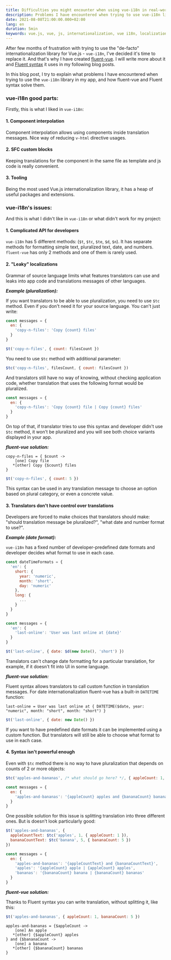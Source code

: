 ```yaml
---
title: Difficulties you might encounter when using vue-i18n in real-world Vue.js applications
description: Problems I have encountered when trying to use vue-i18n library for internationalization of my app, and how fluent-vue solves them
date: 2021-08-08T21:00:00.000+02:00
lang: en
duration: 5min
keywords: vue.js, vue, js, internationalization, vue i18n, localization
---
```


After few months of frustration with trying to use the "de-facto" internationalization library for Vue.js - `vue-i18n`, I've decided it's time to replace it. And that's why I have created [fluent-vue](https://fluent-vue.demivan.me). I will write more about it and [Fluent syntax](https://projectfluent.org/) it uses in my following blog posts.

In this blog post, I try to explain what problems I have encountered when trying to use the `vue-i18n` library in my app, and how fluent-vue and Fluent syntax solve them.

### vue-i18n good parts:

Firstly, this is what I liked in `vue-i18n`:

#### 1. Component interpolation
Component interpolation allows using components inside translation messages. Nice way of reducing `v-html` directive usages.

#### 2. SFC custom blocks
Keeping translations for the component in the same file as template and js code is really convenient.

#### 3. Tooling
Being the most used Vue.js internationalization library, it has a heap of useful packages and extensions.
 
### vue-i18n's issues:

And this is what I didn't like in `vue-i18n` or what didn't work for my project:

#### 1. Complicated API for developers

`vue-i18n` has 5 different methods: (`$t`, `$tc`, `$te`, `$d`, `$n`). It has separate methods for formatting simple text, pluralized text, date, and numbers.  
`fluent-vue` has only 2 methods and one of them is rarely used.

#### 2. "Leaky" localizations

Grammar of source language limits what features translators can use and leaks into app code and translations messages of other languages.

***Example (pluralization):***

If you want translators to be able to use pluralization, you need to use `$tc` method. Even if you don't need it for your source language. You can't just write:

```js
const messages = {
  en: {
    'copy-n-files': 'Copy {count} files'
  }
}

$t('copy-n-files', { count: filesCount })
```

You need to use `$tc` method with additional parameter:
```js
$tc('copy-n-files', filesCount, { count: filesCount })
```

And translators still have no way of knowing, without checking application code, whether translation that uses the following format would be pluralized.
```js
const messages = {
  en: {
    'copy-n-files': 'Copy {count} file | Copy {count} files'
  }
}
```

On top of that, if translator tries to use this syntax and developer didn't use `$tc` method, it won't be pluralized and you will see both choice variants displayed in your app.

***fluent-vue solution:***

```ftl
copy-n-files = { $count -> 
    [one] Copy file
   *[other] Copy {$count} files
}
```

```js
$t('copy-n-files', { count: 5 })
```

This syntax can be used in any translation message to choose an option based on plural category, or even a concrete value.


#### 3. Translators don't have control over translations

Developers are forced to make choices that translators should make: "should translation message be pluralized?", "what date and number format to use?".

***Example (date format):***

`vue-i18n` has a fixed number of developer-predefined date formats and developer decides what format to use in each case.

```js
const dateTimeFormats = {
  'en': {
    short: {
      year: 'numeric',
      month: 'short',
      day: 'numeric'
    },
    long: {
      ...
    }
  }
}

const messages = {
  'en': {
    'last-online': 'User was last online at {date}'
  }
}

$t('last-online', { date: $d(new Date(), 'short') })
```

Translators can't change date formatting for a particular translation, for example, if it doesn't fit into UI in some language.

***fluent-vue solution:***

Fluent syntax allows translators to call custom function in translation messages. For date internationalization fluent-vue has a built-in `DATETIME` function:

```ftl
last-online = User was last online at { DATETIME($date, year: "numeric", month: "short", month: "short") }
```

```js
$t('last-online', { date: new Date() })
```

If you want to have predefined date formats it can be implemented using a custom function. But translators will still be able to choose what format to use in each case.

#### 4. Syntax isn't powerful enough

Even with `$tc` method there is no way to have pluralization that depends on counts of 2 or more objects:

```js
$tc('apples-and-bananas', /* what should go here? */, { appleCount: 1, bananaCount: 5 })

const messages = {
  en: {
    'apples-and-bananas': '{appleCount} apples and {bananaCount} bananas'
  }
}
```

One possible solution for this issue is splitting translation into three different ones. But is doesn't look particularly good:

```js
$t('apples-and-bananas', {
  appleCountText: $tc('apples', 1, { appleCount: 1 }),
  bananaCountText: $tc('banana', 5, { bananaCount: 5 })
})

const messages = {
  en: {
    'apples-and-bananas': '{appleCountText} and {bananaCountText}',
    'apples': '{appleCount} apple | {appleCount} apples',
    'bananas': '{bananaCount} banana | {bananaCount} bananas'
  }
}
```

***fluent-vue solution:***

Thanks to Fluent syntax you can write translation, without splitting it, like this:

```js
$t('apples-and-bananas', { appleCount: 1, bananaCount: 5 })
```

```ftl
apples-and-bananas = {$appleCount -> 
    [one] An apple
   *[other] {$appleCount} apples
} and {$bananaCount -> 
    [one] a banana
   *[other] {$bananaCount} bananas
}
```
